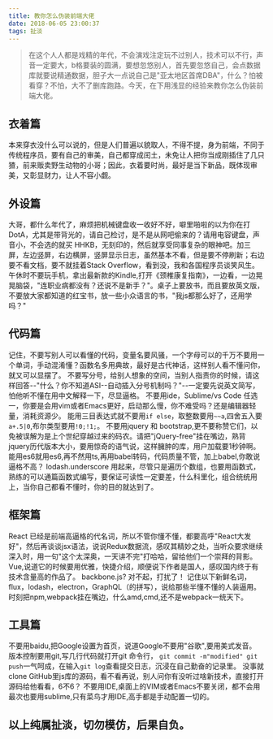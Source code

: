 ```yaml
---
title: 教你怎么伪装前端大佬
date: 2018-06-05 23:00:37
tags: 扯淡
---
```


> 在这个人人都是戏精的年代，不会演戏注定玩不过别人，技术可以不行，声音一定要大，b格要装的圆满，要想忽悠别人，首先要忽悠自己，会点数据库就要说精通数据，胆子大一点说自己是"亚太地区首席DBA"，什么？怕被看穿？不怕，大不了删库跑路。今天，在下用浅显的经验来教你怎么伪装前端大佬。

## 衣着篇
 本来穿衣没什么可以说的，但是人们普遍以貌取人，不得不提，身为前端，不同于传统程序员，要有自己的审美，自己都穿成闰土，未免让人把你当成刚插住了几只猹，前来贩卖野生动物的小哥；因此，衣着要时尚，最好是当下新品，既体现审美，又彰显财力，让人不容小觑。

## 外设篇
  大哥，都什么年代了，麻烦把机械键盘收一收好不好，噼里啪啦的以为你在打DotA，尤其是带背光的，请自己检讨，是不是从网吧偷来的？请用电容键盘，声音小，不会选的就买 HHKB，无刻印的，然后就享受同事复杂的眼神吧。加三屏，左边竖屏，右边横屏，竖屏显示日志，虽然基本不看，但是要不停刷新；右边要不看文档，要不就挂着Stack Overflow，看到没，我和各国程序员谈笑风生。午休时不要玩手机，拿出最新款的Kindle,打开《颈椎康复指南》，一边看，一边晃晃脑袋，"连职业病都没有？还说不是新手？"。桌子上要放书，而且要放英文版，不要放大家都知道的红宝书，放一些小众语言的书，"我js都那么好了，还用学吗？"

## 代码篇
 记住，不要写别人可以看懂的代码，变量名要风骚，一个字母可以的千万不要用一个单词，手动混淆懂？函数名多用典故，最好是古代神话，这样别人看不懂问你，就又可以显摆了。
 不要写分号，给别人想象的空间，当别人指责你的时候，请这样回答--"什么？你不知道ASI--自动插入分号机制吗？"--一定要先说英文简写，怕他听不懂在用中文解释一下，尽显逼格。
 不要用ide，Sublime/vs Code 任选一，你要是会用vim或者Emacs更好，启动那么慢，你不难受吗？还是编辑器轻量，消耗资源少。
 能用三目表达式就不要用`if else`，取整数要用`~~a`,四舍五入要`a+.5|0`,布尔类型要用`!0;!1;`。
 不要用jquery 和 bootstrap,更不要称赞它们，以免被误解为是上个世纪穿越过来的码农。请把"jQuery-free"挂在嘴边，熟背jquery历代版本大小，要用惊奇的语气说，这样臃肿的库，用户加载要1秒钟啊。
 能用es6就用es6,再不然用ts,再用babel转码，代码质量不管，加上babel,你敢说逼格不高？
 lodash.underscore 用起来，尽管只是遍历个数组，也要用函数式，熟练的可以通篇函数式编写，要保证可读性一定要差，什么科里化，组合统统用上，当你自己都看不懂时，你的目的就达到了。

## 框架篇
 React 已经是前端高逼格的代名词，所以不管你懂不懂，都要高呼"React大发好"，然后再谈谈jsx语法，说说Redux数据流，感叹其精妙之处，当听众要求继续深入时，用一句"这个太深奥，一天讲不完"打哈哈，留给他们一个崇拜的背影。
 Vue,说道它的时候要用优雅，快捷介绍，顺便说下作者是国人，感叹国内终于有技术含量高的作品了。
 backbone.js? 对不起，打扰了！
 记住以下新鲜名词，flux，lodash，electron，GraphQL（的拼写），说给那些半懂不懂的人装逼用。
 时刻把npm,webpack挂在嘴边，什么amd,cmd,还不是webpack一统天下。

 ## 工具篇
 不要用baidu,把Google设置为首页，说道Google不要用"谷歌",要用美式发音。
 版本控制要用git,写几行代码就打开git 命令行， `git commit -m"modified" git push`一气呵成，在输入`git log`查看提交日志，沉浸在自己勤奋的记录里。
 没事就clone GitHub里js库的源码，看不看再说，别人问你有没听过啥新技术，直接打开源码给他看看，6不6？
 不要用IDE,桌面上的VIM或者Emacs不要关闭，都不会用最次也要用sublime,只有菜鸟才用IDE,高手都是手动配置一切的。


 ## 以上纯属扯淡，切勿模仿，后果自负。




